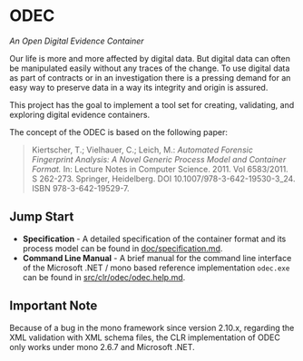 ODEC
====

*An Open Digital Evidence Container*

Our life is more and more affected by digital data. But digital data can often be manipulated easily without any traces of the change. To use digital data as part of contracts or in an investigation there is a pressing demand for an easy way to preserve data in a way its integrity and origin is assured.

This project has the goal to implement a tool set for creating, validating, and exploring digital evidence containers.

The concept of the ODEC is based on the following paper:

> Kiertscher, T.; Vielhauer, C.; Leich, M.: _Automated Forensic Fingerprint Analysis: A Novel Generic Process Model and Container Format._ In: Lecture Notes in Computer Science. 2011. Vol 6583/2011. S 262-273. Springer, Heidelberg. DOI 10.1007/978-3-642-19530-3_24. ISBN 978-3-642-19529-7.

Jump Start
----------

* **Specification** - A detailed specification of the container format and its process model can be found in [doc/specification.md](doc/specification.md).
* **Command Line Manual** - A brief manual for the command line interface of the Microsoft .NET / mono based reference implementation `odec.exe` can be found in [src/clr/odec/odec.help.md](src/clr/odec/odec.help.md).

Important Note
--------------

Because of a bug in the mono framework since version 2.10.x, regarding the XML validation with XML schema files, the CLR implementation of ODEC only works under mono 2.6.7 and Microsoft .NET.
